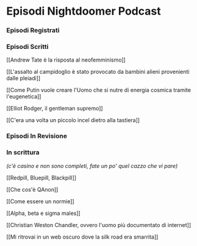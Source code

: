 # Episodi Nightdoomer Podcast

### Episodi Registrati

### Episodi Scritti

[[Andrew Tate è la risposta al neofemminismo]]

[[L'assalto al campidoglio è stato provocato da bambini alieni provenienti dalle pleiadi]]

[[Come Putin vuole creare l'Uomo che si nutre di energia cosmica tramite l'eugenetica]]

[[Elliot Rodger, il gentleman supremo]]

[[C'era una volta un piccolo incel dietro alla tastiera]]

### Episodi In Revisione

### In scrittura  
*(c'è casino e non sono completi, fate un po' quel cazzo che vi pare)*

[[Redpill, Bluepill, Blackpill]]

[[Che cos'è QAnon]]

[[Come essere un normie]]

[[Alpha, beta e sigma males]]

[[Christian Weston Chandler, ovvero l'uomo più documentato di internet]]

[[Mi ritrovai in un web oscuro dove la silk road era smarrita]]
